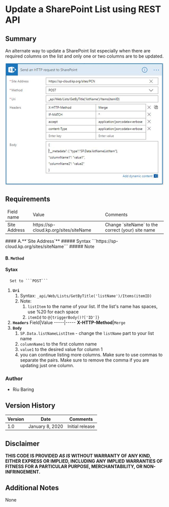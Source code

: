 # Update a SharePoint List using REST API

## Summary
An alternate way to update a SharePoint list especially when there are required columns on the list and only one or two columns are to be updated.

![Update s SharePoint List using REST API](./update-list-using-rest-api.png)

## Requirements
<table>
   <thead>
      <tr>
         <td>Field name</td>
         <td>Value</td>
         <td>Comments</td>
      </td>
   </thead>
   <tbody>
      <tr>
         <td>Site Address</td>
         <td>    https://sp-cloud.kp.org/sites/siteName    </td>
         <td>Change `siteName` to the correct (your) site name</td>
      </tr>
   </tbody>
</table>
#### A.**`Site Address`**
   ##### Syntax
      ```https://sp-cloud.kp.org/sites/siteName```
   ##### Note
      

#### B. **`Method`** 
   #### Sytax
      Set to ```POST```

1. **`Uri`**
   1. Syntax: ```_api/Web/Lists/GetByTitle('listName')/Items(itemID)```
   1. Note:
      1. `listItem` to the name of your list. If the list's name has spaces, use %20 for each space
      1. `itemId` to `@{triggerBody()?['ID']}`
1. **`Headers`**
   Field|Value
   -----|-----
   **X-HTTP-Method**|```Merge```
1. **`Body`**
   1. `SP.Data.listNameListItem` - change the `listName` part to your list name
   1. `columnName1` to the first column name
   1. `value1` to the desired value for column 1
   1. you can continue listing more columns. Make sure to use commas to separate the pairs. Make sure to remove the comma if you are updating just one column.

### Author
- Riu Baring

## Version History
Version|Date|Comments
-------|----|--------
1.0|January 8, 2020|Initial release

## Disclaimer
**THIS CODE IS PROVIDED *AS IS* WITHOUT WARRANTY OF ANY KIND, EITHER EXPRESS OR IMPLIED, INCLUDING ANY IMPLIED WARRANTIES OF FITNESS FOR A PARTICULAR PURPOSE, MERCHANTABILITY, OR NON-INFRINGEMENT.**

## Additional Notes
None
